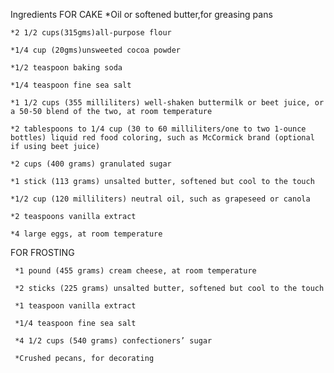 Ingredients
  FOR CAKE
    *Oil or softened butter,for greasing pans

    *2 1/2 cups(315gms)all-purpose flour

    *1/4 cup (20gms)unsweeted cocoa powder

    *1/2 teaspoon baking soda 

    *1/4 teaspoon fine sea salt

    *1 1/2 cups (355 milliliters) well-shaken buttermilk or beet juice, or a 50-50 blend of the two, at room temperature

    *2 tablespoons to 1/4 cup (30 to 60 milliliters/one to two 1-ounce bottles) liquid red food coloring, such as McCormick brand (optional if using beet juice)
    
    *2 cups (400 grams) granulated sugar 
    
    *1 stick (113 grams) unsalted butter, softened but cool to the touch

    *1/2 cup (120 milliliters) neutral oil, such as grapeseed or canola

    *2 teaspoons vanilla extract

    *4 large eggs, at room temperature

   FOR FROSTING

     *1 pound (455 grams) cream cheese, at room temperature
     
     *2 sticks (225 grams) unsalted butter, softened but cool to the touch

     *1 teaspoon vanilla extract

     *1/4 teaspoon fine sea salt

     *4 1/2 cups (540 grams) confectioners’ sugar

     *Crushed pecans, for decorating 

